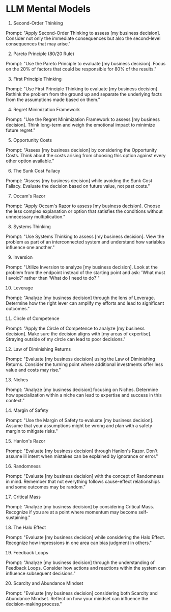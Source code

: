 # LLM Mental Models









1. Second-Order Thinking

Prompt: "Apply Second-Order Thinking to assess [my business decision]. Consider not only the immediate consequences but also the second-level consequences that may arise."

2. Pareto Principle (80/20 Rule)

Prompt: "Use the Pareto Principle to evaluate [my business decision]. Focus on the 20% of factors that could be responsible for 80% of the results."

3. First Principle Thinking

Prompt: "Use First Principle Thinking to evaluate [my business decision]. Rethink the problem from the ground up and separate the underlying facts from the assumptions made based on them."

4. Regret Minimization Framework

Prompt: "Use the Regret Minimization Framework to assess [my business decision]. Think long-term and weigh the emotional impact to minimize future regret."

5. Opportunity Costs

Prompt: "Assess [my business decision] by considering the Opportunity Costs. Think about the costs arising from choosing this option against every other option available."

6. The Sunk Cost Fallacy

Prompt: "Assess [my business decision] while avoiding the Sunk Cost Fallacy. Evaluate the decision based on future value, not past costs."

7. Occam's Razor

Prompt: "Apply Occam's Razor to assess [my business decision]. Choose the less complex explanation or option that satisfies the conditions without unnecessary multiplication."

8. Systems Thinking

Prompt: "Use Systems Thinking to assess [my business decision]. View the problem as part of an interconnected system and understand how variables influence one another."

9. Inversion

Prompt: "Utilize Inversion to analyze [my business decision]. Look at the problem from the endpoint instead of the starting point and ask: 'What must I avoid?' rather than 'What do I need to do?'"

10. Leverage

Prompt: "Analyze [my business decision] through the lens of Leverage. Determine how the right lever can amplify my efforts and lead to significant outcomes."

11. Circle of Competence

Prompt: "Apply the Circle of Competence to analyze [my business decision]. Make sure the decision aligns with [my areas of expertise]. Straying outside of my circle can lead to poor decisions."

12. Law of Diminishing Returns

Prompt: "Evaluate [my business decision] using the Law of Diminishing Returns. Consider the turning point where additional investments offer less value and costs may rise."

13. Niches

Prompt: "Analyze [my business decision] focusing on Niches. Determine how specialization within a niche can lead to expertise and success in this context."

14. Margin of Safety

Prompt: "Use the Margin of Safety to evaluate [my business decision]. Assume that your assumptions might be wrong and plan with a safety margin to mitigate risks."

15. Hanlon's Razor

Prompt: "Evaluate [my business decision] through Hanlon's Razor. Don't assume ill intent when mistakes can be explained by ignorance or error."

16. Randomness

Prompt: "Evaluate [my business decision] with the concept of Randomness in mind. Remember that not everything follows cause-effect relationships and some outcomes may be random."

17. Critical Mass

Prompt: "Analyze [my business decision] by considering Critical Mass. Recognize if you are at a point where momentum may become self-sustaining."

18. The Halo Effect

Prompt: "Evaluate [my business decision] while considering the Halo Effect. Recognize how impressions in one area can bias judgment in others."

19. Feedback Loops

Prompt: "Analyze [my business decision] through the understanding of Feedback Loops. Consider how actions and reactions within the system can influence subsequent decisions."

20. Scarcity and Abundance Mindset

Prompt: "Evaluate [my business decision] considering both Scarcity and Abundance Mindset. Reflect on how your mindset can influence the decision-making process."
